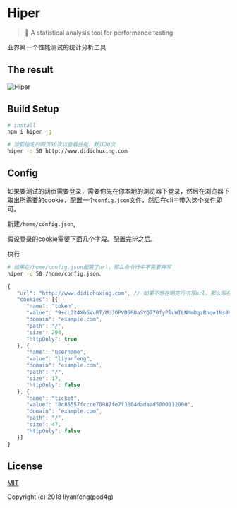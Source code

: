 # Hiper

> 🚀 A statistical analysis tool for performance testing 

业界第一个性能测试的统计分析工具

## The result

![Hiper](http://7xt9n8.com2.z0.glb.clouddn.com/hiper2.png)

## Build Setup

``` bash
# install
npm i hiper -g

# 加载指定的网页50次以查看性能，默认20次
hiper -n 50 http://www.didichuxing.com

```

## Config

如果要测试的网页需要登录，需要你先在你本地的浏览器下登录，然后在浏览器下取出所需要的cookie，配置一个`config.json`文件，然后在cli中带入这个文件即可。

新建`/home/config.json`,

假设登录的cookie需要下面几个字段。配置完毕之后。

执行

``` bash
# 如果在/home/config.json配置了url，那么命令行中不需要再写
hiper -c 50 /home/config.json、
```

```javascript
{
   "url": "http://www.didichuxing.com", // 如果不想在明亮行书写url，那么写在配置文件里也是可以的
   "cookies": [{
      "name": "token",
      "value": "9+cL224Xh6VuRT/MUJOPVDS0BaSYQ770fyPluWILNMmDqzRnqo1Ns8UVArZvzJvIQJJKMTusu52rh66t36OvnWNaPYHCor3NtoDXJ63fJBN2LtI7xzVflueiSqJ9zMVwZZiPUFPoIRsizEiJydsQguTUu6H+Wq/x1mKa4W6WhVhss5k2D2F8Ab1A8f7CmoIvk9ltdQAYUV+Yns9kSwraW6ytY323ea3NqCP+Cd2zNRsHNF6vXHjBpa8q1Fy0NKXsLDxDiGgAAkwmaITWFK4LfyonvxTWY5Q==",
      "domain": "example.com",
      "path": "/",
      "size": 294,
      "httpOnly": true
   }, {
      "name": "username",
      "value": "liyanfeng",
      "domain": "example.com",
      "path": "/",
      "size": 17,
      "httpOnly": false
   }, {
      "name": "ticket",
      "value": "8c85557fccce70087fe7f3204dadaad5000112000",
      "domain": "example.com",
      "path": "/",
      "size": 47,
      "httpOnly": false
   }]
}
```

## License

[MIT](http://opensource.org/licenses/MIT)

Copyright (c) 2018 liyanfeng(pod4g)



